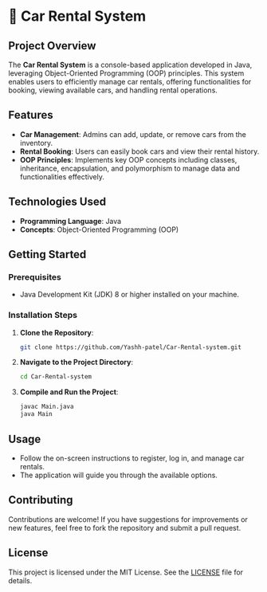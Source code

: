 # 🚗 Car Rental System

## Project Overview

The **Car Rental System** is a console-based application developed in Java, leveraging Object-Oriented Programming (OOP) principles. This system enables users to efficiently manage car rentals, offering functionalities for booking, viewing available cars, and handling rental operations.

## Features

- **Car Management**: Admins can add, update, or remove cars from the inventory.
- **Rental Booking**: Users can easily book cars and view their rental history.
- **OOP Principles**: Implements key OOP concepts including classes, inheritance, encapsulation, and polymorphism to manage data and functionalities effectively.

## Technologies Used

- **Programming Language**: Java
- **Concepts**: Object-Oriented Programming (OOP)

## Getting Started

### Prerequisites

- Java Development Kit (JDK) 8 or higher installed on your machine.

### Installation Steps

1. **Clone the Repository**:
   ```bash
   git clone https://github.com/Yashh-patel/Car-Rental-system.git
   ```

2. **Navigate to the Project Directory**:
   ```bash
   cd Car-Rental-system
   ```

3. **Compile and Run the Project**:
   ```bash
   javac Main.java
   java Main
   ```

## Usage

- Follow the on-screen instructions to register, log in, and manage car rentals.
- The application will guide you through the available options.

## Contributing

Contributions are welcome! If you have suggestions for improvements or new features, feel free to fork the repository and submit a pull request.

## License

This project is licensed under the MIT License. See the [LICENSE](LICENSE) file for details.

